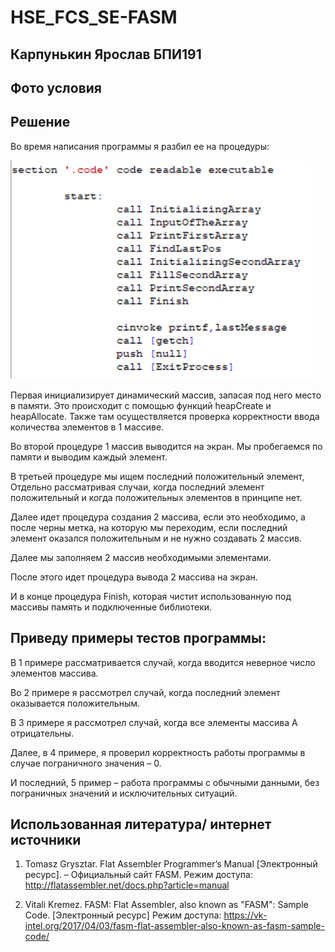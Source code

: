 # HSE_FCS_SE-FASM

## Карпунькин Ярослав БПИ191
## Фото условия

## Решение
Во время написания программы я разбил ее на процедуры:

![Image alt](./ABC_1.png)
 
Первая инициализирует динамический массив, запасая под него место в памяти.
Это происходит с помощью функций heapCreate и heapAllocate. Также там осуществляется проверка корректности ввода количества элементов в 1 массиве.
 
Во второй процедуре 1 массив выводится на экран.
Мы пробегаемся по памяти и выводим каждый элемент.
 
В третьей процедуре мы ищем последний положительный элемент,
Отдельно рассматривая случаи, когда последний элемент положительный и когда положительных элементов в принципе нет.
 
Далее идет процедура создания 2 массива, если это необходимо, а после черны метка, на которую мы переходим, если последний элемент оказался положительным и не нужно создавать 2 массив.
 
Далее мы заполняем 2 массив необходимыми элементами.
 
После этого идет процедура вывода 2 массива на экран.
 
И в конце процедура Finish, которая чистит использованную под массивы память и подключенные библиотеки.
 
## Приведу примеры тестов программы:
В 1 примере рассматривается случай, когда вводится неверное число элементов массива.
 
Во 2 примере я рассмотрел случай, когда последний элемент оказывается положительным.
 
В 3 примере я рассмотрел случай, когда все элементы массива А отрицательны.
 
Далее, в 4 примере, я проверил корректность работы программы в случае пограничного значения – 0.
 
И последний, 5 пример – работа программы с обычными данными, без пограничных значений и исключительных ситуаций.

## Использованная литература/ интернет источники
1. Tomasz Grysztar. Flat Assembler Programmer’s Manual [Электронный
ресурс]. – Официальный сайт FASM. Режим доступа:
http://flatassembler.net/docs.php?article=manual

2. Vitali Kremez. FASM: Flat Assembler, also known as "FASM": Sample Code. [Электронный
ресурс] Режим доступа: https://vk-intel.org/2017/04/03/fasm-flat-assembler-also-known-as-fasm-sample-code/
 
